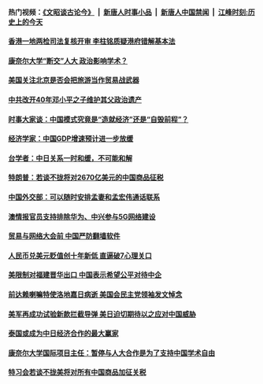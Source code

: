 #### 热门视频：[《文昭谈古论今》](https://github.com/gfw-breaker/wenzhao/blob/master/README.md?t=10302133) &nbsp;|&nbsp; [新唐人时事小品](https://github.com/gfw-breaker/ntdtv-comedy/blob/master/README.md?t=10302133) &nbsp;|&nbsp; [新唐人中国禁闻](https://github.com/gfw-breaker/ntdtv-news/blob/master/README.md?t=10302133) &nbsp;|&nbsp; [江峰时刻:历史上的今天](https://github.com/gfw-breaker/today-in-history/blob/master/README.md?t=10302133) 

#### [香港一地两检司法复核开审 李柱铭质疑港府错解基本法](../pages/zyyyoeqqvi/4635383.md?t=10302133) 

#### [康奈尔大学“断交”人大 政治影响学术？](../pages/zyyyoeqqvi/4635261.md?t=10302133) 

#### [美国关注北京是否会把旅游当作贸易战武器](../pages/zyyyoeqqvi/4635215.md?t=10302133) 

#### [中共改开40年邓小平之子维护其父政治遗产](../pages/zyyyoeqqvi/4635188.md?t=10302133) 

#### [时事大家谈：中国模式究竟是“造就经济”还是“自毁前程”？](../pages/zyyyoeqqvi/4635186.md?t=10302133) 

#### [经济学家：中国GDP增速预计进一步放缓](../pages/zyyyoeqqvi/4635176.md?t=10302133) 

#### [台学者：中日关系一时和缓，不可能和解](../pages/zyyyoeqqvi/4635058.md?t=10302133) 

#### [特朗普：若谈不拢将对2670亿美元的中国商品征税](../pages/zyyyoeqqvi/4635009.md?t=10302133) 

#### [中国外交部：可以随时安排孟妻和孟宏伟通话联系](../pages/zyyyoeqqvi/4634993.md?t=10302133) 

#### [澳情报官员支持排除华为、中兴参与5G网络建设](../pages/zyyyoeqqvi/4634980.md?t=10302133) 

#### [贸易与网络大会前 中国严防翻墙软件](../pages/zyyyoeqqvi/4634955.md?t=10302133) 

#### [人民币兑美元贬值创十年新低 直逼破7心理关口](../pages/zyyyoeqqvi/4634931.md?t=10302133) 

#### [美限制对福建晋华出口 中国表示希望公平对待中企](../pages/zyyyoeqqvi/4634879.md?t=10302133) 

#### [前达赖喇嘛特使洛地嘉日病逝 美国会民主党领袖发文悼念](../pages/zyyyoeqqvi/4634837.md?t=10302133) 

#### [美军再成功试验新款拦截导弹 美日迫切期待以之应对中国威胁](../pages/zyyyoeqqvi/4634783.md?t=10302133) 

#### [泰国或成为中日经济合作的最大赢家](../pages/zyyyoeqqvi/4634758.md?t=10302133) 

#### [康奈尔大学国际项目主任：暂停与人大合作是为了支持中国学术自由](../pages/zyyyoeqqvi/4634242.md?t=10302133) 

#### [特习会若谈不拢美将对所有中国商品加征关税](../pages/zyyyoeqqvi/4634227.md?t=10302133) 

